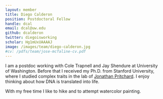 ```yaml
---
layout: member
title: Diego Calderon
position: Postdoctoral Fellow
handle: dcal
email: dcal@uw.edu
github: dcalderon
twitter: diegoisworking
scholar: Hg1mUxUAAAAJ
image: /images/team/diego-calderon.jpg
#cv: /pdfs/team/jose-mcfaline-cv.pdf
---
```


I am a postdoc working with Cole Trapnell and Jay Shendure at University of Washington. Before that I received my Ph.D. from Stanford University, where I studied complex traits in the lab of [Jonathan Pritchard](http://web.stanford.edu/group/pritchardlab/home.html). I enjoy thinking about how DNA is translated into life.

With my free time I like to hike and to attempt watercolor painting.